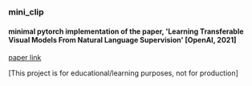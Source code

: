 ### mini_clip

#### minimal pytorch implementation of the paper, 'Learning Transferable Visual Models From Natural Language Supervision' [OpenAI, 2021]

<a href='https://arxiv.org/abs/2103.00020'>paper link <a/>

[This project is for educational/learning purposes, not for production]
